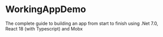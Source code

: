 # WorkingAppDemo
The complete guide to building an app from start to finish using .Net 7.0, React 18 (with Typescript) and Mobx
